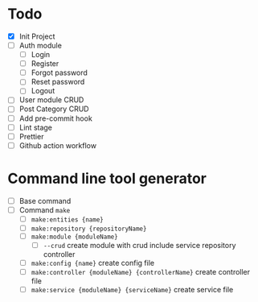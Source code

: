 # Todo

- [x] Init Project
- [ ] Auth module
  - [ ] Login
  - [ ] Register
  - [ ] Forgot password
  - [ ] Reset password
  - [ ] Logout
- [ ] User module CRUD
- [ ] Post Category CRUD
- [ ] Add pre-commit hook
- [ ] Lint stage
- [ ] Prettier
- [ ] Github action workflow
# Command line tool generator

- [ ] Base command
- [ ] Command `make`
  - [ ] `make:entities {name}`
  - [ ] `make:repository {repositoryName}`
  - [ ] `make:module {moduleName}`
    - [ ] `--crud` create module with crud include service repository controller
  - [ ] `make:config {name}` create config file
  - [ ] `make:controller {moduleName} {controllerName}` create controller file
  - [ ] `make:service {moduleName} {serviceName}` create service file
